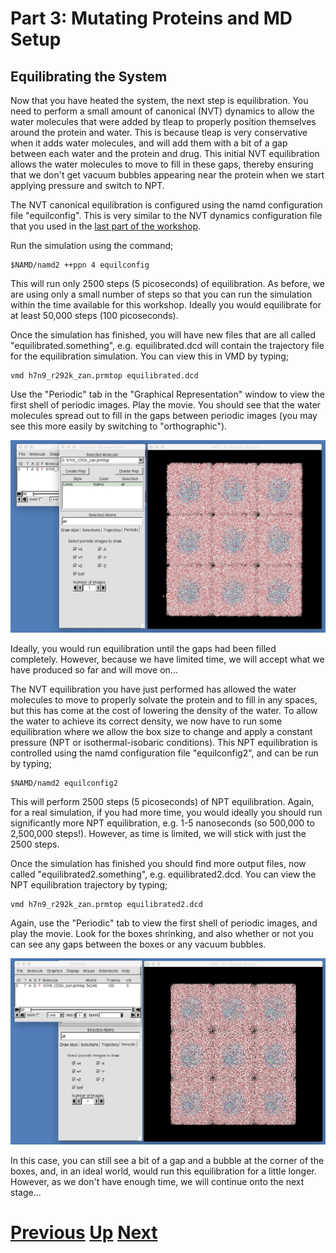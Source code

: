 # Part 3: Mutating Proteins and MD Setup
## Equilibrating the System

Now that you have heated the system, the next step is equilibration. You need to perform a small amount of canonical (NVT) dynamics to allow the water molecules that were added by tleap to properly position themselves around the protein and water. This is because tleap is very conservative when it adds water molecules, and will add them with a bit of a gap between each water and the protein and drug. This initial NVT equilibration allows the water molecules to move to fill in these gaps, thereby ensuring that we don't get vacuum bubbles appearing near the protein when we start applying pressure and switch to NPT.

The NVT canonical equilibration is configured using the namd configuration file "equilconfig". This is very similar to the NVT dynamics configuration file that you used in the [last part of the workshop](../dynamics/protein.md).

Run the simulation using the command;

```
$NAMD/namd2 ++ppn 4 equilconfig
```

This will run only 2500 steps (5 picoseconds) of equilibration. As before, we are using only a small number of steps so that you can run the simulation within the time available for this workshop. Ideally you would equilibrate for at least 50,000 steps (100 picoseconds).

Once the simulation has finished, you will have new files that are all called "equilibrated.something", e.g. equilibrated.dcd will contain the trajectory file for the equilibration simulation. You can view this in VMD by typing;

```
vmd h7n9_r292k_zan.prmtop equilibrated.dcd
```

Use the "Periodic" tab in the "Graphical Representation" window to view the first shell of periodic images. Play the movie. You should see that the water molecules spread out to fill in the gaps between periodic images (you may see this more easily by switching to "orthographic"). 

![Image showing equilibrated structure](vmd_equilibrate1.jpg)

Ideally, you would run equilibration until the gaps had been filled completely. However, because we have limited time, we will accept what we have produced so far and will move on...

The NVT equilibration you have just performed has allowed the water molecules to move to properly solvate the protein and to fill in any spaces, but this has come at the cost of lowering the density of the water. To allow the water to achieve its correct density, we now have to run some equilibration where we allow the box size to change and apply a constant pressure (NPT or isothermal-isobaric conditions). This NPT equilibration is controlled using the namd configuration file "equilconfig2", and can be run by typing;

```
$NAMD/namd2 equilconfig2
```

This will perform 2500 steps (5 picoseconds) of NPT equilibration. Again, for a real simulation, if you had more time, you would ideally you should run significantly more NPT equilibration, e.g. 1-5 nanoseconds (so 500,000 to 2,500,000 steps!). However, as time is limited, we will stick with just the 2500 steps.

Once the simulation has finished you should find more output files, now called "equilibrated2.something", e.g. equilibrated2.dcd. You can view the NPT equilibration trajectory by typing;

```
vmd h7n9_r292k_zan.prmtop equilibrated2.dcd
```

Again, use the "Periodic" tab to view the first shell of periodic images, and play the movie. Look for the boxes shrinking, and also whether or not you can see any gaps between the boxes or any vacuum bubbles. 

![Image showing equilibrated NPT structure](vmd_equilibrate2.jpg)

In this case, you can still see a bit of a gap and a bubble at the corner of the boxes, and, in an ideal world, would run this equilibration for a little longer. However, as we don't have enough time, we will continue onto the next stage...

# [Previous](heating.md) [Up](README.md) [Next](simulation.md)
